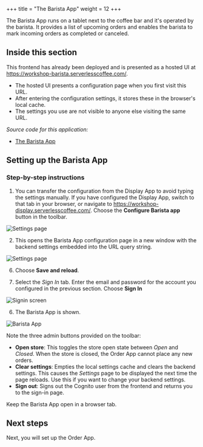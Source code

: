 +++
title = "The Barista App"
weight = 12
+++

The Barista App runs on a tablet next to the coffee bar and it's operated by the barista. It provides a list of upcoming orders and enables the barista to mark incoming orders as completed or canceled.

## Inside this section

This frontend has already been deployed and is presented as a hosted UI at https://workshop-barista.serverlesscoffee.com/.

- The hosted UI presents a configuration page when you first visit this URL.
- After entering the configuration settings, it stores these in the browser's local cache.
- The settings you use are not visible to anyone else visiting the same URL.

*Source code for this application:*
* [The Barista App](https://github.com/aws-samples/serverless-coffee-workshop/tree/main/frontends/vue-barista-app)

## Setting up the Barista App

### Step-by-step instructions ###

1. You can transfer the configuration from the Display App to avoid typing the settings manually. If you have configured the Display App, switch to that tab in your browser, or navigate to https://workshop-display.serverlesscoffee.com/. Choose the **Configure Barista app** button in the toolbar.


![Settings page](/images/se-mod3-backend-baristaNew1.png)

2. This opens the Barista App configuration page in a new window with the backend settings embedded into the URL query string.

![Settings page](/images/se-mod3-backend-baristaNew2.png)

6. Choose **Save and reload**.

7. Select the *Sign In* tab. Enter the email and password for the account you configured in the previous section. Choose **Sign In**

![Signin screen](/images/se-mod3-frontends-setup3.png)

6. The Barista App is shown.

![Barista App](/images/se-mod3-frontends-barista4.png)

Note the three admin buttons provided on the toolbar:

* **Open store**: This toggles the store open state between *Open* and *Closed*. When the store is closed, the Order App cannot place any new orders.
* **Clear settings**: Empties the local settings cache and clears the backend settings. This causes the *Settings* page to be displayed the next time the page reloads. Use this if you want to change your backend settings.
* **Sign out**: Signs out the Cognito user from the frontend and returns you to the sign-in page.

Keep the Barista App open in a browser tab.

## Next steps

Next, you will set up the Order App.